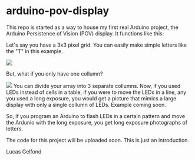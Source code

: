 arduino-pov-display
===================

This repo is started as a way to house my first real Arduino project, the Arduino Persistence of Vision (POV) display. It functions like this:

Let's say you have a 3x3 pixel grid. You can easily make simple letters like the "T" in this example.

<img src="http://i.imgur.com/m60WFg3.png?1"/>

But, what if you only have one collumn?

<img src="http://i.imgur.com/ZjXzWl4.png?1"/>
You can divide your array into 3 separate collumns. Now, if you used LEDs instead of cells in a table, if you were to move the LEDs in a line, any you used a long exposure, you would get a picture that mimics a large display with only a single collumn of LEDs. Example coming soon.

So, if you program an Arduino to flash LEDs in a certain pattern and move the Ardunio with the long exposure, you get long exposure photographs of letters. 

The code for this project will be uploaded soon. This is just an introduction. 

Lucas Gelfond

